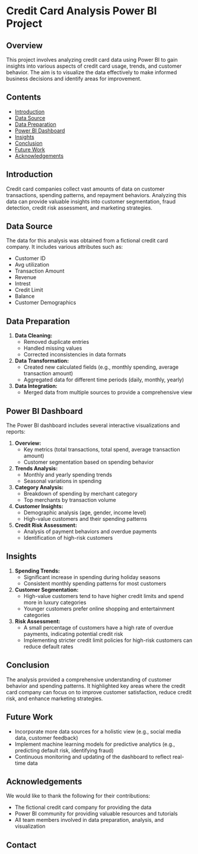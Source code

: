 <!DOCTYPE html>
<html lang="en">
<head>
    <meta charset="UTF-8">
    <meta name="viewport" content="width=device-width, initial-scale=1.0">
    <title>Credit Card Analysis Power BI Project</title>
</head>
<body>

<h1>Credit Card Analysis Power BI Project</h1>

<h2>Overview</h2>
<p>This project involves analyzing credit card data using Power BI to gain insights into various aspects of credit card usage, trends, and customer behavior. The aim is to visualize the data effectively to make informed business decisions and identify areas for improvement.</p>

<h2>Contents</h2>
<ul>
    <li><a href="#introduction">Introduction</a></li>
    <li><a href="#data-source">Data Source</a></li>
    <li><a href="#data-preparation">Data Preparation</a></li>
    <li><a href="#power-bi-dashboard">Power BI Dashboard</a></li>
    <li><a href="#insights">Insights</a></li>
    <li><a href="#conclusion">Conclusion</a></li>
    <li><a href="#future-work">Future Work</a></li>
    <li><a href="#acknowledgements">Acknowledgements</a></li>
</ul>

<h2 id="introduction">Introduction</h2>
<p>Credit card companies collect vast amounts of data on customer transactions, spending patterns, and repayment behaviors. Analyzing this data can provide valuable insights into customer segmentation, fraud detection, credit risk assessment, and marketing strategies.</p>

<h2 id="data-source">Data Source</h2>
<p>The data for this analysis was obtained from a fictional credit card company. It includes various attributes such as:</p>
<ul>
    <li>Customer ID</li>
    <li>Avg utilization</li>
    <li>Transaction Amount</li>
    <li>Revenue</li>
    <li>Intrest</li>
    <li>Credit Limit</li>
    <li>Balance</li>
    <li>Customer Demographics</li>
</ul>

<h2 id="data-preparation">Data Preparation</h2>
<ol>
    <li><strong>Data Cleaning:</strong>
        <ul>
            <li>Removed duplicate entries</li>
            <li>Handled missing values</li>
            <li>Corrected inconsistencies in data formats</li>
        </ul>
    </li>
    <li><strong>Data Transformation:</strong>
        <ul>
            <li>Created new calculated fields (e.g., monthly spending, average transaction amount)</li>
            <li>Aggregated data for different time periods (daily, monthly, yearly)</li>
        </ul>
    </li>
    <li><strong>Data Integration:</strong>
        <ul>
            <li>Merged data from multiple sources to provide a comprehensive view</li>
        </ul>
    </li>
</ol>

<h2 id="power-bi-dashboard">Power BI Dashboard</h2>
<p>The Power BI dashboard includes several interactive visualizations and reports:</p>
<ol>
    <li><strong>Overview:</strong>
        <ul>
            <li>Key metrics (total transactions, total spend, average transaction amount)</li>
            <li>Customer segmentation based on spending behavior</li>
        </ul>
    </li>
    <li><strong>Trends Analysis:</strong>
        <ul>
            <li>Monthly and yearly spending trends</li>
            <li>Seasonal variations in spending</li>
        </ul>
    </li>
    <li><strong>Category Analysis:</strong>
        <ul>
            <li>Breakdown of spending by merchant category</li>
            <li>Top merchants by transaction volume</li>
        </ul>
    </li>
    <li><strong>Customer Insights:</strong>
        <ul>
            <li>Demographic analysis (age, gender, income level)</li>
            <li>High-value customers and their spending patterns</li>
        </ul>
    </li>
    <li><strong>Credit Risk Assessment:</strong>
        <ul>
            <li>Analysis of payment behaviors and overdue payments</li>
            <li>Identification of high-risk customers</li>
        </ul>
    </li>
</ol>

<h2 id="insights">Insights</h2>
<ol>
    <li><strong>Spending Trends:</strong>
        <ul>
            <li>Significant increase in spending during holiday seasons</li>
            <li>Consistent monthly spending patterns for most customers</li>
        </ul>
    </li>
    <li><strong>Customer Segmentation:</strong>
        <ul>
            <li>High-value customers tend to have higher credit limits and spend more in luxury categories</li>
            <li>Younger customers prefer online shopping and entertainment categories</li>
        </ul>
    </li>
    <li><strong>Risk Assessment:</strong>
        <ul>
            <li>A small percentage of customers have a high rate of overdue payments, indicating potential credit risk</li>
            <li>Implementing stricter credit limit policies for high-risk customers can reduce default rates</li>
        </ul>
    </li>
</ol>

<h2 id="conclusion">Conclusion</h2>
<p>The analysis provided a comprehensive understanding of customer behavior and spending patterns. It highlighted key areas where the credit card company can focus on to improve customer satisfaction, reduce credit risk, and enhance marketing strategies.</p>

<h2 id="future-work">Future Work</h2>
<ul>
    <li>Incorporate more data sources for a holistic view (e.g., social media data, customer feedback)</li>
    <li>Implement machine learning models for predictive analytics (e.g., predicting default risk, identifying fraud)</li>
    <li>Continuous monitoring and updating of the dashboard to reflect real-time data</li>
</ul>

<h2 id="acknowledgements">Acknowledgements</h2>
<p>We would like to thank the following for their contributions:</p>
<ul>
    <li>The fictional credit card company for providing the data</li>
    <li>Power BI community for providing valuable resources and tutorials</li>
    <li>All team members involved in data preparation, analysis, and visualization</li>
</ul>

<h2>Contact</h2>

</body>
</html>
